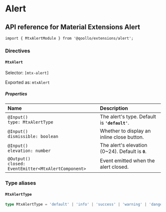 # Alert

## API reference for Material Extensions Alert

`import { MtxAlertModule } from '@qoollo/extensions/alert';`

### Directives

#### `MtxAlert`

Selector: `[mtx-alert]`

Exported as: `mtxAlert`

##### Properties

| Name | Description |
| :--- | :--- |
| `@Input()`<br>`type: MtxAlertType` | The alert's type. Default is **`'default'`**. |
| `@Input()`<br>`dismissible: boolean` | Whether to display an inline close button. |
| `@Input()`<br>`elevation: number` | The alert's elevation (0~24). Default is **`0`**. |
| `@Output()`<br>`closed: EventEmitter<MtxAlertComponent>` | Event emitted when the alert closed. |

### Type aliases

#### `MtxAlertType`

```ts
type MtxAlertType = 'default' | 'info' | 'success' | 'warning' | 'danger';
```
